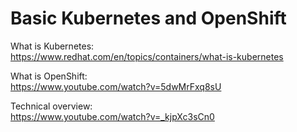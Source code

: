 # Basic Kubernetes and OpenShift

What is Kubernetes:  
https://www.redhat.com/en/topics/containers/what-is-kubernetes

What is OpenShift:  
https://www.youtube.com/watch?v=5dwMrFxq8sU

Technical overview:  
https://www.youtube.com/watch?v=_kjpXc3sCn0